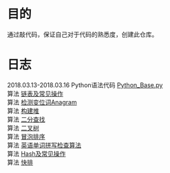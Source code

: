 # 目的
通过敲代码，保证自己对于代码的熟悉度，创建此仓库。  
# 日志
2018.03.13-2018.03.16  Python语法代码 [Python_Base.py](https://github.com/tianbaoo/Python_practice/blob/master/Python_Base.py)  
算法 [链表及常见操作](https://github.com/tianbaoo/Python_practice/blob/master/Algorithm/List.py)  
算法 [检测变位词Anagram](https://github.com/tianbaoo/Python_practice/blob/master/Algorithm/AnagramDetection.py)  
算法 [构建堆](https://github.com/tianbaoo/Python_practice/blob/master/Algorithm/BinaryHeap.py)  
算法 [二分查找](https://github.com/tianbaoo/Python_practice/blob/master/Algorithm/BinarySearch.py)  
算法 [二叉树](https://github.com/tianbaoo/Python_practice/blob/master/Algorithm/BinaryTree.py)  
算法 [冒泡排序](https://github.com/tianbaoo/Python_practice/blob/master/Algorithm/BubbleSort.py)  
算法 [英语单词拼写检查算法](https://github.com/tianbaoo/Python_practice/blob/master/Algorithm/CheckErrorWord.py)  
算法 [Hash及常见操作](https://github.com/tianbaoo/Python_practice/blob/master/Algorithm/Hash.py)  
算法 [快排](https://github.com/tianbaoo/Python_practice/blob/master/Algorithm/QuickSort.py)